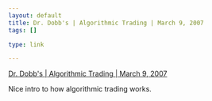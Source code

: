 ```yaml
--- 
layout: default
title: Dr. Dobb's | Algorithmic Trading | March 9, 2007
tags: []

type: link

---
```

<a href="http://www.ddj.com/article/printableArticle.jhtml?articleID=197801615&dept_url=/dept/ai/">Dr. Dobb's | Algorithmic Trading | March 9, 2007</a>

Nice intro to how algorithmic trading works.
